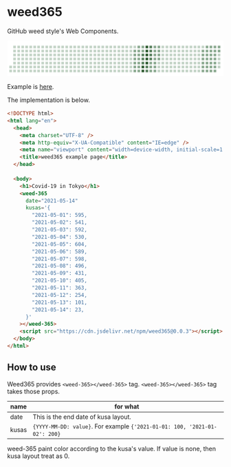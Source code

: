 # weed365

GitHub weed style's Web Components.

![イメージ図](./docs/visual.png)

Example is [here](https://sadnessojisan.github.io/weed365/).

The implementation is below.

```html
<!DOCTYPE html>
<html lang="en">
  <head>
    <meta charset="UTF-8" />
    <meta http-equiv="X-UA-Compatible" content="IE=edge" />
    <meta name="viewport" content="width=device-width, initial-scale=1.0" />
    <title>weed365 example page</title>
  </head>

  <body>
    <h1>Covid-19 in Tokyo</h1>
    <weed-365
      date="2021-05-14"
      kusas='{
        "2021-05-01": 595,
        "2021-05-02": 541,
        "2021-05-03": 592,
        "2021-05-04": 530,
        "2021-05-05": 604,
        "2021-05-06": 589,
        "2021-05-07": 598,
        "2021-05-08": 496,
        "2021-05-09": 431,
        "2021-05-10": 405,
        "2021-05-11": 363,
        "2021-05-12": 254,
        "2021-05-13": 101,
        "2021-05-14": 23,
      }'
    ></weed-365>
    <script src="https://cdn.jsdelivr.net/npm/weed365@0.0.3"></script>
  </body>
</html>
```

## How to use

Weed365 provides `<weed-365></weed-365>` tag.
`<weed-365></weed-365>` tag takes those props.

| name  | for what                                                                   |
| ----- | -------------------------------------------------------------------------- |
| date  | This is the end date of kusa layout.                                       |
| kusas | `{YYYY-MM-DD: value}`. For example `{'2021-01-01: 100, '2021-01-02': 200}` |

weed-365 paint color according to the kusa's value. If value is none, then kusa layout treat as 0.
